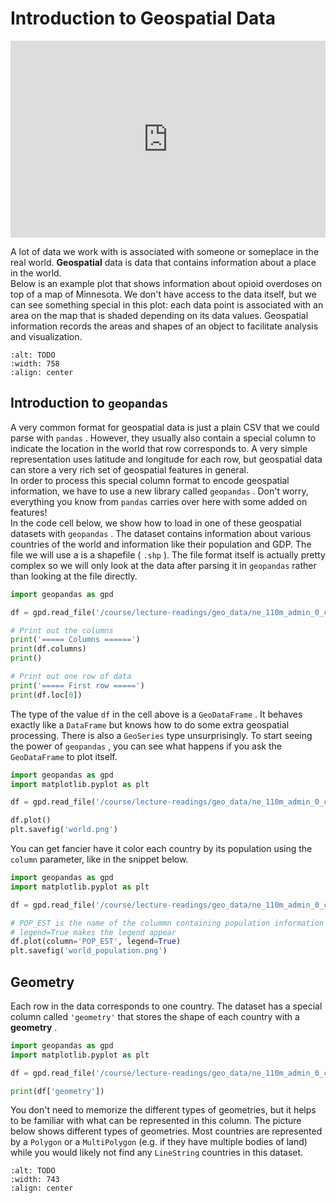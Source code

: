 # Introduction to Geospatial Data


<div style="position: relative; padding-bottom: 62.5%; height: 0;">
    <iframe src="https://www.loom.com/embed/10868442f5ff4b85b65788af88780c9c" frameborder="0" webkitallowfullscreen mozallowfullscreen allowfullscreen style="position: absolute; top: 0; left: 0; width: 100%; height: 100%;"></iframe>
</div>

A lot of data we work with is associated with someone or someplace in the real world. **Geospatial** data is data that contains information about a place in the world.  
Below is an example plot that shows information about opioid overdoses on top of a map of Minnesota. We don't have access to the data itself, but we can see something special in this plot: each data point is associated with an area on the map that is shaded depending on its data values. Geospatial information records the areas and shapes of an object to facilitate analysis and visualization.  
```{image} https://static.us.edusercontent.com/files/TspGBZsK4hClAyse74W8kJhL
:alt: TODO
:width: 758
:align: center
```

##  Introduction to `geopandas`   

A very common format for geospatial data is just a plain CSV that we could parse with `pandas` . However, they usually also contain a special column to indicate the location in the world that row corresponds to. A very simple representation uses latitude and longitude for each row, but geospatial data can store a very rich set of geospatial features in general.  
In order to process this special column format to encode geospatial information, we have to use a new library called `geopandas` . Don't worry, everything you know from `pandas` carries over here with some added on features!  
In the code cell below, we show how to load in one of these geospatial datasets with `geopandas` . The dataset contains information about various countries of the world and information like their population and GDP. The file we will use a is a shapefile ( `.shp` ). The file format itself is actually pretty complex so we will only look at the data after parsing it in `geopandas` rather than looking at the file directly.  
```python
import geopandas as gpd

df = gpd.read_file('/course/lecture-readings/geo_data/ne_110m_admin_0_countries.shp')

# Print out the columns
print('===== Columns ======')
print(df.columns)
print()

# Print out one row of data
print('===== First row =====')
print(df.loc[0])
```

The type of the value `df` in the cell above is a `GeoDataFrame` . It behaves exactly like a `DataFrame` but knows how to do some extra geospatial processing. There is also a `GeoSeries` type unsurprisingly. To start seeing the power of `geopandas` , you can see what happens if you ask the `GeoDataFrame` to plot itself.  
```python
import geopandas as gpd
import matplotlib.pyplot as plt

df = gpd.read_file('/course/lecture-readings/geo_data/ne_110m_admin_0_countries.shp')

df.plot()
plt.savefig('world.png')
```

You can get fancier have it color each country by its population using the `column` parameter, like in the snippet below.  
```python
import geopandas as gpd
import matplotlib.pyplot as plt

df = gpd.read_file('/course/lecture-readings/geo_data/ne_110m_admin_0_countries.shp')

# POP_EST is the name of the colummn containing population information
# legend=True makes the legend appear
df.plot(column='POP_EST', legend=True)
plt.savefig('world_population.png')
```

##  Geometry  

Each row in the data corresponds to one country. The dataset has a special column called `'geometry'` that stores the shape of each country with a **geometry** .  
```python
import geopandas as gpd
import matplotlib.pyplot as plt

df = gpd.read_file('/course/lecture-readings/geo_data/ne_110m_admin_0_countries.shp')

print(df['geometry'])
```

You don't need to memorize the different types of geometries, but it helps to be familiar with what can be represented in this column. The picture below shows different types of geometries. Most countries are represented by a `Polygon` or a `MultiPolygon` (e.g. if they have multiple bodies of land) while you would likely not find any `LineString` countries in this dataset.  
```{image} https://static.us.edusercontent.com/files/ssqySbFc6tlA3yol8wiEz6pC
:alt: TODO
:width: 743
:align: center
```

 
